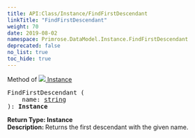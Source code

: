 ```yaml
---
title: API:Class/Instance/FindFirstDescendant
linkTitle: "FindFirstDescendant"
weight: 70
date: 2019-08-02
namespace: Primrose.DataModel.Instance.FindFirstDescendant
deprecated: false
no_list: true
toc_hide: true
---
```

Method of <a href="/docs/api-reference/Class/Instance"><img src="/icons/silk/default.png"/>&nbsp;Instance</a>
<pre class="method-declaration">
FindFirstDescendant (
    name: <a class="type" href="/docs/api-reference/System/string">string</a>
): <b class="page-type">Instance</b></pre>
<b>Return Type: </b>
<b class="page-type">Instance</b>
<br/>
<b>Description: </b>
Returns the first descendant with the given name.

